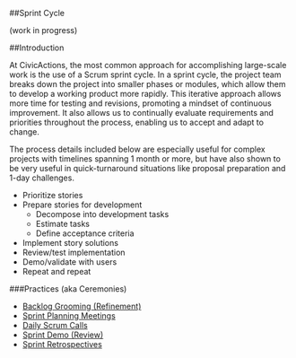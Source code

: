 ##Sprint Cycle

(work in progress)

##Introduction

At CivicActions, the most common approach for accomplishing large-scale work is the use of a Scrum sprint cycle. In a sprint cycle, the project team breaks down the project into smaller phases or modules, which allow them to develop a working product more rapidly. This iterative approach allows more time for testing and revisions, promoting a mindset of continuous improvement. It also allows us to continually evaluate requirements and priorities throughout the process, enabling us to accept and adapt to change.

The process details included below are especially useful for complex projects with timelines spanning 1 month or more, but have also shown to be very useful in quick-turnaround situations like proposal preparation and 1-day challenges.


* Prioritize stories
* Prepare stories for development
  * Decompose into development tasks
  * Estimate tasks
  * Define acceptance criteria
* Implement story solutions
* Review/test implementation
* Demo/validate with users
* Repeat and repeat

###Practices (aka Ceremonies)

* [Backlog Grooming (Refinement)](practices/backlog-grooming.md)
* [Sprint Planning Meetings](practices/sprint-planning-meetings.md)
* [Daily Scrum Calls](practices/daily-scrum-calls.md)
* [Sprint Demo (Review)](practices/sprint-demo.md)
* [Sprint Retrospectives](practices/sprint-retrospectives.md)
